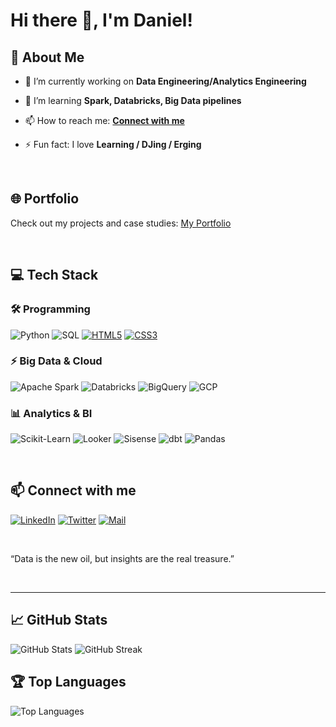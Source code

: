 # Hi there 👋, I'm Daniel!


## 🚀 About Me
- 🔭 I’m currently working on **Data Engineering/Analytics Engineering**
- 🌱 I’m learning **Spark, Databricks, Big Data pipelines**

- 📫 How to reach me: **[Connect with me](#-connect-with-me)**
- ⚡ Fun fact: I love **Learning / DJing / Erging**

<br>

## 🌐 Portfolio
Check out my projects and case studies: [My Portfolio](https://github.com/1Elral4/my-portfolio)

<br>


## 💻 Tech Stack

### 🛠 Programming
![Python](https://img.shields.io/badge/Python-3776AB?style=for-the-badge&logo=python&logoColor=white)
![SQL](https://img.shields.io/badge/SQL-4479A1?style=for-the-badge&logo=postgresql&logoColor=white)
[![HTML5](https://img.shields.io/badge/HTML5-E34F26?style=for-the-badge&logo=html5&logoColor=white)](https://developer.mozilla.org/en-US/docs/Web/HTML)
[![CSS3](https://img.shields.io/badge/CSS3-1572B6?style=for-the-badge&logo=css3&logoColor=white)](https://developer.mozilla.org/en-US/docs/Web/CSS)


### ⚡ Big Data & Cloud
![Apache Spark](https://img.shields.io/badge/Apache_Spark-E25A1C?style=for-the-badge&logo=apache-spark&logoColor=white)
![Databricks](https://img.shields.io/badge/Databricks-FF6F00?style=for-the-badge&logo=databricks&logoColor=white)
![BigQuery](https://img.shields.io/badge/BigQuery-F9AB00?style=for-the-badge&logo=googlebigquery&logoColor=white)
![GCP](https://img.shields.io/badge/GCP-F94237?style=for-the-badge&logo=googlecloud&logoColor=white)

### 📊 Analytics & BI
![Scikit-Learn](https://img.shields.io/badge/Scikit--Learn-F7931E?style=for-the-badge&logo=scikit-learn&logoColor=white)
![Looker](https://img.shields.io/badge/Looker-00B9F1?style=for-the-badge&logo=looker&logoColor=white)
![Sisense](https://img.shields.io/badge/Sisense-0073E6?style=for-the-badge&logo=sisense&logoColor=white)
![dbt](https://img.shields.io/badge/dbt-FF0000?style=for-the-badge&logo=dbt-labs&logoColor=white)
![Pandas](https://img.shields.io/badge/Pandas-150458?style=for-the-badge&logo=pandas&logoColor=white)

<br>

## 📫 Connect with me
[![LinkedIn](https://img.shields.io/badge/LinkedIn-0A66C2?style=for-the-badge&logo=linkedin&logoColor=white)]([https://linkedin.com/in/YOUR_LINK](https://www.linkedin.com/in/daniel-guerra-carvajal-bb3151103/))
[![Twitter](https://img.shields.io/badge/Twitter-1DA1F2?style=for-the-badge&logo=twitter&logoColor=white)](https://twitter.com/1elral4)
[![Mail](https://img.shields.io/badge/Email-D14836?style=for-the-badge&logo=gmail&logoColor=white)](mailto:dan.guerra.car@gmail.com)


<br>

“Data is the new oil, but insights are the real treasure.”

<br>

---

## 📈 GitHub Stats
![GitHub Stats](https://github-readme-stats.vercel.app/api?username=1Elral4&show_icons=true&theme=radical)
![GitHub Streak](https://github-readme-streak-stats.herokuapp.com/?user=1Elral4)


## 🏆 Top Languages
![Top Languages](https://github-readme-stats.vercel.app/api/top-langs/?username=1Elral4&layout=compact&theme=radical)

<br>
